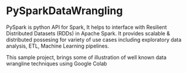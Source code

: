 # PySparkDataWrangling

PySpark is python API for Spark, It helps to interface with Resilient Distributed Datasets (RDDs) in Apache Spark. It provides scalable & distributed possesing for variety of use cases including exploratory data analysis, ETL, Machine Learning pipelines.

This sample project, brings some of illustration of well known data wrangline techniques using Google Colab
